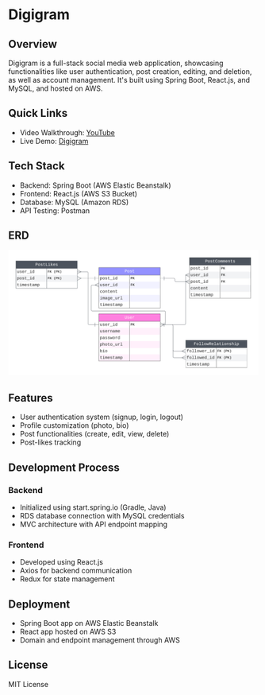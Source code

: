 # Digigram

## Overview
Digigram is a full-stack social media web application, showcasing functionalities like user authentication, post creation, editing, and deletion, as well as account management. It's built using Spring Boot, React.js, and MySQL, and hosted on AWS.

## Quick Links
* Video Walkthrough: [YouTube](https://youtu.be/1exu7CSPijA)
* Live Demo: [Digigram](http://capstonereactfrontend.s3-website-us-east-1.amazonaws.com/)

## Tech Stack
* Backend: Spring Boot (AWS Elastic Beanstalk)
* Frontend: React.js (AWS S3 Bucket)
* Database: MySQL (Amazon RDS)
* API Testing: Postman

## ERD
![erd](mysql/ERD.png)

## Features
* User authentication system (signup, login, logout)
* Profile customization (photo, bio)
* Post functionalities (create, edit, view, delete)
* Post-likes tracking

## Development Process

### Backend
* Initialized using start.spring.io (Gradle, Java)
* RDS database connection with MySQL credentials
* MVC architecture with API endpoint mapping

### Frontend
* Developed using React.js
* Axios for backend communication
* Redux for state management

## Deployment
* Spring Boot app on AWS Elastic Beanstalk
* React app hosted on AWS S3
* Domain and endpoint management through AWS

## License
MIT License